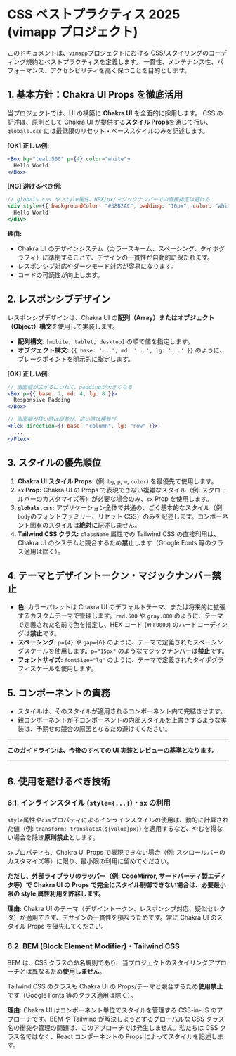 # CSS ベストプラクティス 2025 (vimapp プロジェクト)

このドキュメントは、`vimapp`プロジェクトにおける CSS/スタイリングのコーディング規約とベストプラクティスを定義します。
一貫性、メンテナンス性、パフォーマンス、アクセシビリティを高く保つことを目的とします。

## 1. 基本方針：Chakra UI Props を徹底活用

当プロジェクトでは、UI の構築に **Chakra UI** を全面的に採用します。
CSS の記述は、原則として Chakra UI が提供する**スタイル Props**を通じて行い、`globals.css` には最低限のリセット・ベーススタイルのみを記述します。

**[OK] 正しい例:**

```jsx
<Box bg="teal.500" p={4} color="white">
  Hello World
</Box>
```

**[NG] 避けるべき例:**

```jsx
// globals.css や style属性、HEX/px/マジックナンバーでの直接指定は避ける
<div style={{ backgroundColor: "#38B2AC", padding: "16px", color: "white" }}>
  Hello World
</div>
```

**理由:**

- Chakra UI のデザインシステム（カラースキーム、スペーシング、タイポグラフィ）に準拠することで、デザインの一貫性が自動的に保たれます。
- レスポンシブ対応やダークモード対応が容易になります。
- コードの可読性が向上します。

## 2. レスポンシブデザイン

レスポンシブデザインは、Chakra UI の**配列（Array）またはオブジェクト（Object）構文**を使用して実装します。

- **配列構文:** `[mobile, tablet, desktop]` の順で値を指定します。
- **オブジェクト構文:** `{{ base: '...', md: '...', lg: '...' }}` のように、ブレークポイントを明示的に指定します。

**[OK] 正しい例:**

```jsx
// 画面幅が広がるにつれて、paddingが大きくなる
<Box p={{ base: 2, md: 4, lg: 8 }}>
  Responsive Padding
</Box>

// 画面幅が狭い時は縦並び、広い時は横並び
<Flex direction={{ base: "column", lg: "row" }}>
  ...
</Flex>
```

## 3. スタイルの優先順位

1.  **Chakra UI スタイル Props:** (例: `bg`, `p`, `m`, `color`) を最優先で使用します。
2.  **`sx` Prop:** Chakra UI の Props で表現できない複雑なスタイル（例: スクロールバーのカスタマイズ等）が必要な場合のみ、`sx` Prop を使用します。
3.  **`globals.css`:** アプリケーション全体で共通の、ごく基本的なスタイル（例: `body`のフォントファミリー、リセット CSS）のみを記述します。コンポーネント固有のスタイルは**絶対に**記述しません。
4.  **Tailwind CSS クラス:** `className` 属性での Tailwind CSS の直接利用は、Chakra UI のシステムと競合するため**禁止**します（Google Fonts 等のクラス適用は除く）。

## 4. テーマとデザイントークン・マジックナンバー禁止

- **色:** カラーパレットは Chakra UI のデフォルトテーマ、または将来的に拡張するカスタムテーマで管理します。`red.500` や `gray.800` のように、テーマで定義された名前で色を指定し、HEX コード (`#FF0000`) のハードコーディングは**禁止**です。
- **スペーシング:** `p={4}` や `gap={6}` のように、テーマで定義されたスペーシングスケールを使用します。`p="15px"` のようなマジックナンバーは**禁止**です。
- **フォントサイズ:** `fontSize="lg"` のように、テーマで定義されたタイポグラフィスケールを使用します。

## 5. コンポーネントの責務

- スタイルは、そのスタイルが適用されるコンポーネント内で完結させます。
- 親コンポーネントが子コンポーネントの内部スタイルを上書きするような実装は、予期せぬ競合の原因となるため避けてください。

---

**このガイドラインは、今後のすべての UI 実装とレビューの基準となります。**

---

## 6. 使用を避けるべき技術

### 6.1. インラインスタイル (`style={...}`)・`sx` の利用

`style`属性や`css`プロパティによるインラインスタイルの使用は、動的に計算された値（例: `transform: translateX(${value}px)`) を適用するなど、やむを得ない場合を除き**原則禁止**とします。

`sx`プロパティも、Chakra UI Props で表現できない場合（例: スクロールバーのカスタマイズ等）に限り、最小限の利用に留めてください。

**ただし、外部ライブラリのラッパー（例: CodeMirror, サードパーティ製エディタ等）で Chakra UI の Props で完全にスタイル制御できない場合は、必要最小限の style 属性利用を許容します。**

**理由:** Chakra UI のテーマ（デザイントークン、レスポンシブ対応、疑似セレクタ）が適用できず、デザインの一貫性を損なうためです。常に Chakra UI のスタイル Props を優先してください。

### 6.2. BEM (Block Element Modifier)・Tailwind CSS

BEM は、CSS クラスの命名規則であり、当プロジェクトのスタイリングアプローチとは異なるため**使用しません**。

Tailwind CSS のクラスも Chakra UI の Props/テーマと競合するため**使用禁止**です（Google Fonts 等のクラス適用は除く）。

**理由:** Chakra UI はコンポーネント単位でスタイルを管理する CSS-in-JS のアプローチです。BEM や Tailwind が解決しようとするグローバルな CSS クラス名の衝突や管理の問題は、このアプローチでは発生しません。私たちは CSS クラス名ではなく、React コンポーネントの Props によってスタイルを記述します。
